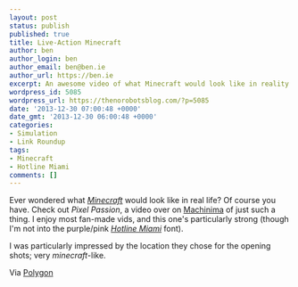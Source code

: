 ```yaml
---
layout: post
status: publish
published: true
title: Live-Action Minecraft
author: ben
author_login: ben
author_email: ben@ben.ie
author_url: https://ben.ie
excerpt: An awesome video of what Minecraft would look like in reality.
wordpress_id: 5085
wordpress_url: https://thenorobotsblog.com/?p=5085
date: '2013-12-30 07:00:48 +0000'
date_gmt: '2013-12-30 06:00:48 +0000'
categories:
- Simulation
- Link Roundup
tags:
- Minecraft
- Hotline Miami
comments: []
---
```

<p>Ever wondered what <em><a href="https://minecraft.net" target="_blank">Minecraft</a></em> would look like in real life? Of course you have. Check out <em>Pixel Passion</em>, a video over on <a href="https://www.machinima.com" target="_blank">Machinima</a> of just such a thing. I enjoy most fan-made vids, and this one's particularly strong (though I'm not into the purple/pink <a href="https://hotlinemiami.com" target="_blank"><em>Hotline Miami</em></a> font).</p>
<p>I was particularly impressed by the location they chose for the opening shots; very <em>minecraft</em>-like.</p>
<p>Via <a href="https://www.polygon.com/2013/12/29/5254078/fan-made-live-action-minecraft-short-is-full-of-creepers" target="_blank">Polygon</a></p>
